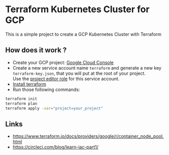 Terraform Kubernetes Cluster for GCP
====================================

This is a simple project to create a GCP Kubernetes Cluster with Terraform

## How does it work ?
- Create your GCP project: [Google Cloud Console](https://console.cloud.google.com/home/dashboard)
- Create a new service account name `terraform` and generate a new key `terraform-key.json`, that you will put at the root of your project.  
Use the [project editor role](https://cloud.google.com/iam/docs/understanding-roles?hl=en) for this service account. 
- [Install terraform](https://learn.hashicorp.com/tutorials/terraform/install-cli)
- Run those following commands:

```bash
terraform init
terraform plan
terraform apply -var="project=your_project"
```

## Links

- https://www.terraform.io/docs/providers/google/r/container_node_pool.html
- https://circleci.com/blog/learn-iac-part1/

